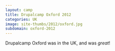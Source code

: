 ```yaml
---
layout: camp
title: Drupalcamp Oxford 2012
categories: UK
image: site-thumbs/2012/oxford.jpg
subdomain: oxford-2012
---
```

Drupalcamp Oxford was in the UK, and was *great*!